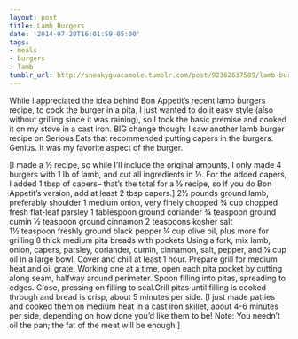 ```yaml
---
layout: post
title: Lamb Burgers
date: '2014-07-20T16:01:59-05:00'
tags:
- meals
- burgers
- lamb
tumblr_url: http://sneakyguacamole.tumblr.com/post/92362637589/lamb-burgers
---
```

While I appreciated the idea behind Bon Appetit’s recent lamb burgers recipe, to cook the burger in a pita, I just wanted to do it easy style (also without grilling since it was raining), so I took the basic premise and cooked it on my stove in a cast iron. BIG change though: I saw another lamb burger recipe on Serious Eats that recommended putting capers in the burgers. Genius. It was my favorite aspect of the burger. 

[I made a ½ recipe, so while I’ll include the original amounts, I only made 4 burgers with 1 lb of lamb, and cut all ingredients in ½. For the added capers, I added 1 tbsp of capers– that’s the total for a ½ recipe, so if you do Bon Appetit’s version, add at least 2 tbsp capers.]
2½ pounds ground lamb, preferably shoulder
1 medium onion, very finely chopped
¾ cup chopped fresh flat-leaf parsley
1 tablespoon ground coriander
¾ teaspoon ground cumin
½ teaspoon ground cinnamon
2 teaspoons kosher salt
1½ teaspoon freshly ground black pepper
¼ cup olive oil, plus more for grilling
8 thick medium pita breads with pockets
Using a fork, mix lamb, onion, capers, parsley, coriander, cumin, cinnamon, salt, pepper, and ¼ cup oil in a large bowl. Cover and chill at least 1 hour.
Prepare grill for medium heat and oil grate. Working one at a time, open each pita pocket by cutting along seam, halfway around perimeter. Spoon filling into pitas, spreading to edges. Close, pressing on filling to seal.Grill pitas until filling is cooked through and bread is crisp, about 5 minutes per side. [I just made patties and cooked them on medium heat in a cast iron skillet, about 4-6 minutes per side, depending on how done you’d like them to be! Note: You needn’t oil the pan; the fat of the meat will be enough.]
